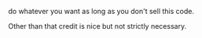 do whatever you want as long as you don't sell this code.

Other than that credit is nice but not strictly necessary.
